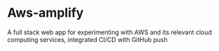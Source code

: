 # Aws-amplify
A full stack web app for experimenting with AWS and its relevant cloud computing services, integrated CI/CD with GitHub push
